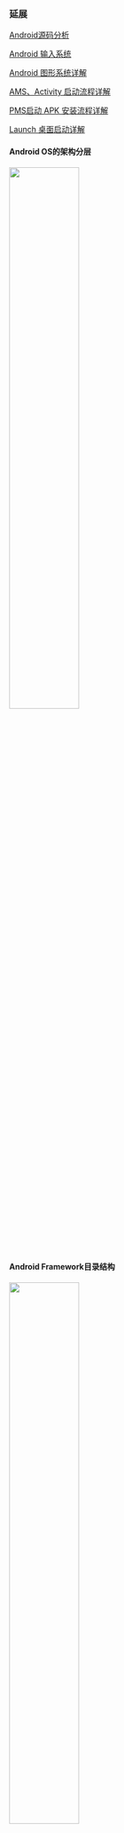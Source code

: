 ### 延展

[Android源码分析](https://blog.csdn.net/tianzhaoai/category_9493658.html)

[Android 输入系统](https://blog.csdn.net/tianzhaoai/article/details/130532742?spm=1001.2014.3001.5501)

[Android 图形系统详解](https://blog.csdn.net/tianzhaoai/article/details/128943124?spm=1001.2014.3001.5501)

[AMS、Activity 启动流程详解](https://blog.csdn.net/tianzhaoai/article/details/102861315?spm=1001.2014.3001.5501)

[PMS启动 APK 安装流程详解](https://blog.csdn.net/tianzhaoai/article/details/102842692?spm=1001.2014.3001.5501)

[Launch 桌面启动详解](https://blog.csdn.net/tianzhaoai/article/details/102874987)

#### Android OS的架构分层
<img src=https://github.com/xyTianZhao/AndroidFrameWorks/blob/master/image/5.jpg width=50% />

#### Android Framework目录结构
<img src=https://github.com/xyTianZhao/AndroidFrameWorks/blob/master/image/5.jpg width=50% />

### 使用

1. 将项目中的 Android10 代码下载下来
2. 打开AS，通过 Open an Existing Project 打开 android10 下面的 android.ipr文件
3. 将源码只关联本地，将dependecies下面的只留下下面两个。

   <img src=https://github.com/xyTianZhao/AndroidFrameWorks/blob/master/image/1.jpg width=40% />
   <img src=https://github.com/xyTianZhao/AndroidFrameWorks/blob/master/image/2.jpg width=40% />
   <img src=https://github.com/xyTianZhao/AndroidFrameWorks/blob/master/image/3.jpg width=40% />
   <img src=https://github.com/xyTianZhao/AndroidFrameWorks/blob/master/image/4.jpg width=40% />

成功导入之后，就可以愉快的看源码了，速度还是挺快的，如果感觉还是有点卡顿的话，可以将AS安装目录下的的studio.vmoptions调大一些。

```
-Xms2048m
-Xmx4049m
-XX:ReservedCodeCacheSize=500m
-XX:+UseG1GC
-XX:SoftRefLRUPolicyMSPerMB=50
-XX:CICompilerCount=3
```

## 更多

如果需要阅读其他模块的源码的话，可以将整个Android10的源码下载下来，然后将对应的模块拷贝到项目android10目录下，并在android.iml中对应的模块移除配置删掉。比如加入了packages模块，然后将下面这行删除。

```
<excludeFolder url="file://$MODULE_DIR$/packages" />
```

